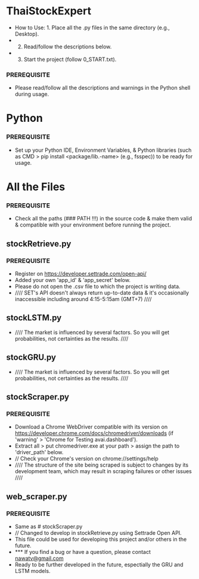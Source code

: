 # ThaiStockExpert
- How to Use: 1. Place all the .py files in the same directory (e.g., Desktop).
- 2. Read/follow the descriptions below.
- 3. Start the project (follow 0_START.txt).
### PREREQUISITE
- Please read/follow all the descriptions and warnings in the Python shell during usage.
# Python
### PREREQUISITE 
- Set up your Python IDE, Environment Variables, & Python libraries (such as CMD > pip install <package/lib.-name> (e.g., fsspec)) to be ready for usage.
# All the Files
### PREREQUISITE
- Check all the paths (### PATH !!!) in the source code & make them valid & compatible with your environment before running the project.
## stockRetrieve.py
### PREREQUISITE
- Register on https://developer.settrade.com/open-api/
- Added your own 'app_id' & 'app_secret' below.
- Please do not open the .csv file to which the project is writing data.
- //// SET's API doesn't always return up-to-date data & it's occasionally inaccessible including around 4:15-5:15am (GMT+7) ////
## stockLSTM.py
- //// The market is influenced by several factors. So you will get probabilities, not certainties as the results. ////
## stockGRU.py
- //// The market is influenced by several factors. So you will get probabilities, not certainties as the results. ////
## stockScraper.py
### PREREQUISITE
- Download a Chrome WebDriver compatible with its version on https://developer.chrome.com/docs/chromedriver/downloads (if 'warning' > 'Chrome for Testing avai.dashboard').
- Extract all > put chromedriver.exe at your path > assign the path to 'driver_path' below.
- // Check your Chrome's version on chrome://settings/help
- //// The structure of the site being scraped is subject to changes by its development team, which may result in scraping failures or other issues ////
## web_scraper.py
### PREREQUISITE
- Same as # stockScraper.py
- // Changed to develop in stockRetrieve.py  using Settrade Open API.
- This file could be used for developing this project and/or others in the future.
- *** If you find a bug or have a question, please contact nawatv@gmail.com
- Ready to be further developed in the future, espectially the GRU and LSTM models.